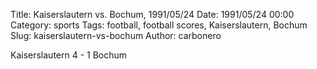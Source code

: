 Title: Kaiserslautern vs. Bochum, 1991/05/24
Date: 1991/05/24 00:00
Category: sports
Tags: football, football scores, Kaiserslautern, Bochum
Slug: kaiserslautern-vs-bochum
Author: carbonero


Kaiserslautern 4 - 1 Bochum
